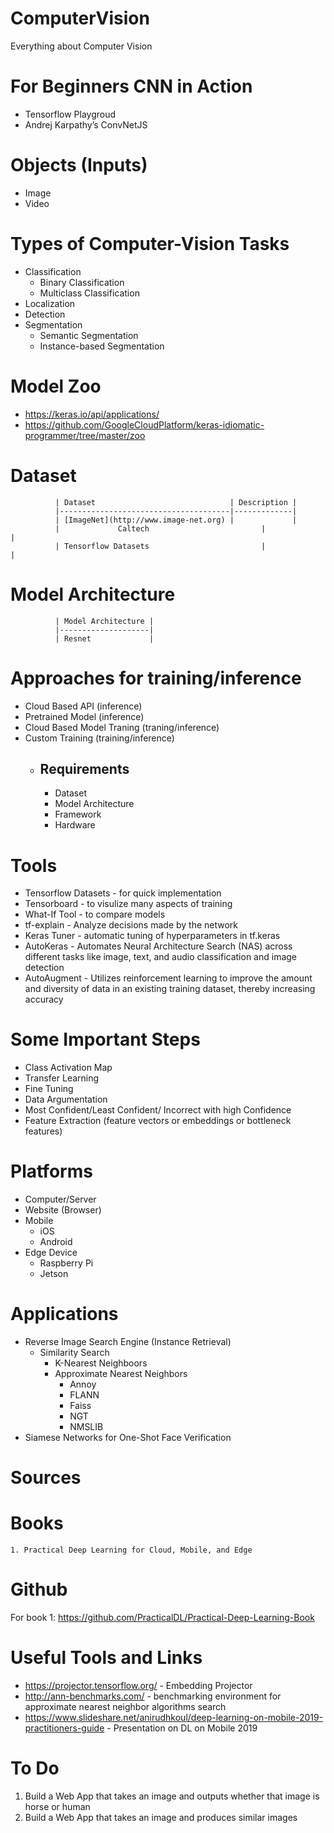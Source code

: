 # ComputerVision
Everything about Computer Vision

# For Beginners CNN in Action
  - Tensorflow Playgroud
  - Andrej Karpathy’s ConvNetJS

# Objects (Inputs)
  - Image
  - Video
  
# Types of Computer-Vision Tasks
  - Classification
    - Binary Classification
    - Multiclass Classification
  - Localization
  - Detection
  - Segmentation
    - Semantic Segmentation
    - Instance-based Segmentation
    
# Model Zoo
  - https://keras.io/api/applications/
  - https://github.com/GoogleCloudPlatform/keras-idiomatic-programmer/tree/master/zoo
  
# Dataset

              | Dataset                              | Description |
              |--------------------------------------|-------------|
              | [ImageNet](http://www.image-net.org) |             |
              |             Caltech                         |             |
              | Tensorflow Datasets                         |             |
    
# Model Architecture
    
              | Model Architecture |
              |--------------------|
              | Resnet             |
    
# Approaches for training/inference 
  - Cloud Based API (inference)
  - Pretrained Model (inference)
  - Cloud Based Model Traning (traning/inference)
  - Custom Training (training/inference)
    - ## Requirements
      - Dataset
      - Model Architecture
      - Framework
      - Hardware
      
# Tools
  - Tensorflow Datasets - for quick implementation
  - Tensorboard - to visulize many aspects of training
  - What-If Tool - to compare models
  - tf-explain - Analyze decisions made by the network
  - Keras Tuner - automatic tuning of hyperparameters in tf.keras
  - AutoKeras - Automates Neural Architecture Search (NAS) across different tasks like image, text, and audio classification and image detection
  - AutoAugment - Utilizes reinforcement learning to improve the amount and diversity of data in an existing training dataset, thereby increasing accuracy
      
# Some Important Steps
  - Class Activation Map
  - Transfer Learning
  - Fine Tuning
  - Data Argumentation
  - Most Confident/Least Confident/ Incorrect with high Confidence
  - Feature Extraction (feature vectors or embeddings or bottleneck features)

# Platforms
  - Computer/Server
  - Website (Browser)
  - Mobile
    - iOS
    - Android
  - Edge Device
    - Raspberry Pi
    - Jetson
    
# Applications
- Reverse Image Search Engine (Instance Retrieval)
  - Similarity Search
    - K-Nearest Neighboors
    - Approximate Nearest Neighbors
      - Annoy
      - FLANN
      - Faiss
      - NGT
      - NMSLIB
- Siamese Networks for One-Shot Face Verification

# Sources
  # Books
    1. Practical Deep Learning for Cloud, Mobile, and Edge
  
# Github
  For book 1: https://github.com/PracticalDL/Practical-Deep-Learning-Book
  
# Useful Tools and Links
- https://projector.tensorflow.org/ - Embedding Projector
- http://ann-benchmarks.com/ - benchmarking environment for approximate nearest neighbor algorithms search
- https://www.slideshare.net/anirudhkoul/deep-learning-on-mobile-2019-practitioners-guide - Presentation on DL on Mobile 2019

# To Do
1. Build a Web App that takes an image and outputs whether that image is horse or human
2. Build a Web App that takes an image and produces similar images 
